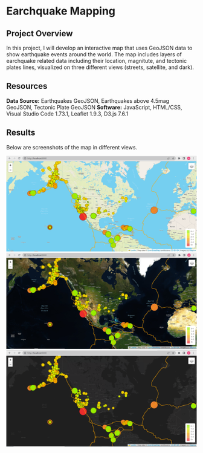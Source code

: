 # Earchquake Mapping

## Project Overview

In this project, I will develop an interactive map that uses GeoJSON data to show earthquake events around the world. The map includes layers of  earchquake related data including their location, magnitute, and tectonic plates lines, visualized on three different views (streets, satellite, and dark).

## Resources
**Data Source:** Earthquakes GeoJSON, Earthquakes above 4.5mag GeoJSON, Tectonic Plate GeoJSON
**Software:** JavaScript, HTML/CSS, Visual Studio Code 1.73.1, Leaflet 1.9.3, D3.js 7.6.1

## Results

Below are screenshots of the map in different views.

![This is an image](Street.png)
![This is an image](Satellite.png)
![This is an image](Dark.png)
